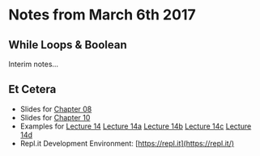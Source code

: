 # Notes from March 6th 2017


## While Loops & Boolean

Interim notes...


## Et Cetera
* Slides for [Chapter 08](http://mcsp.wartburg.edu/zelle/python/ppics3/slides/Chapter08.pptx)
* Slides for [Chapter 10](http://mcsp.wartburg.edu/zelle/python/ppics3/slides/Chapter10.pptx)
* Examples for [Lecture 14](../examples/lecture14.py) [Lecture 14a](../examples/lecture14a.py) [Lecture 14b](../examples/lecture14b.py) [Lecture 14c](../examples/lecture14c.py) [Lecture 14d](../examples/lecture14d.py)
* Repl.it Development Environment: [https://repl.it](https://repl.it/)
